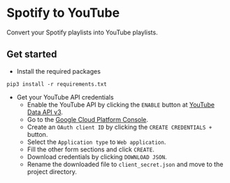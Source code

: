 # Spotify to YouTube
Convert your Spotify playlists into YouTube playlists.

## Get started
- Install the required packages
```
pip3 install -r requirements.txt
```
- Get your YouTube API credentials
    - Enable the YouTube API by clicking the `ENABLE` button at [YouTube Data API v3](https://console.cloud.google.com/apis/library/youtube.googleapis.com).
    - Go to the [Google Cloud Platform Console](https://console.cloud.google.com/apis/credentials).
    - Create an `OAuth client ID` by clicking the `CREATE CREDENTIALS +` button.
    - Select the `Application type` to `Web application`.
    - Fill the other form sections and click `CREATE`.
    - Download credentials by clicking `DOWNLOAD JSON`.
    - Rename the downloaded file to `client_secret.json` and move to the project directory.